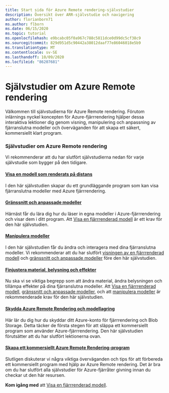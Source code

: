 ```yaml
---
title: Start sida för Azure Remote rendering-självstudier
description: Översikt över ARR-självstudie och navigering
author: florianborn71
ms.author: flborn
ms.date: 06/15/2020
ms.topic: tutorial
ms.openlocfilehash: e9bcabc05f0a967c788c5811dce0d99dc5cf38c9
ms.sourcegitcommit: 829d951d5c90442a38012daaf77e86046018e5b9
ms.translationtype: MT
ms.contentlocale: sv-SE
ms.lasthandoff: 10/09/2020
ms.locfileid: "86207681"
---
```

# <a name="azure-remote-rendering-tutorials"></a>Självstudier om Azure Remote rendering

Välkommen till självstudierna för Azure Remote rendering. Förutom inlärnings nyckel koncepten för Azure-fjärrrendering hjälper dessa interaktiva lektioner dig genom visning, manipulering och anpassning av fjärranslutna modeller och överväganden för att skapa ett säkert, kommersiellt klart program.

### <a name="azure-remote-rendering-tutorials"></a>Självstudier om Azure Remote rendering

Vi rekommenderar att du har slutfört självstudierna nedan för varje självstudie som bygger på den tidigare.

#### <a name="viewing-a-remotely-rendered-model"></a>[Visa en modell som renderats på distans](view-remote-models/view-remote-models.md)

I den här självstudien skapar du ett grundläggande program som kan visa fjärranslutna modeller med Azure fjärrrendering.

#### <a name="interfaces-and-custom-models"></a>[Gränssnitt och anpassade modeller](custom-models/custom-models.md)

Härnäst får du lära dig hur du läser in egna modeller i Azure-fjärrrendering och visar dem i ditt program. Att [Visa en fjärrrenderad modell](view-remote-models/view-remote-models.md) är ett krav för den här självstudien.

#### <a name="manipulating-models"></a>[Manipulera modeller](manipulate-models/manipulate-models.md)

I den här självstudien får du ändra och interagera med dina fjärranslutna modeller. Vi rekommenderar att du har slutfört [visningen av en fjärrrenderad modell](view-remote-models/view-remote-models.md) och [gränssnitt och anpassade modeller](custom-models/custom-models.md) före den här självstudien.

#### <a name="refining-materials-lighting-and-effects"></a>[Finjustera material, belysning och effekter](materials-lighting-effects/materials-lighting-effects.md)

Nu ska vi se viktiga begrepp som att ändra material, ändra belysningen och tillämpa effekter på dina fjärranslutna modeller. Att [Visa en fjärrrenderad modell](view-remote-models/view-remote-models.md), [gränssnitt och anpassade modeller](custom-models/custom-models.md), och att [manipulera modeller](manipulate-models/manipulate-models.md) är rekommenderade krav för den här självstudien.

#### <a name="securing-azure-remote-rendering-and-model-storage"></a>[Skydda Azure Remote Rendering och modellagring](security/security.md)

Här lär du dig hur du skyddar ditt Azure-konto för fjärrrendering och Blob Storage. Detta täcker de första stegen för att släppa ett kommersiellt program som använder Azure-fjärrrendering. Den här självstudien förutsätter att du har slutfört lektionerna ovan.


#### <a name="creating-a-commercial-ready-azure-remote-rendering-application"></a>[Skapa ett kommersiellt Azure Remote Rendering-program](commercial-ready/commercial-ready.md)

Slutligen diskuterar vi några viktiga överväganden och tips för att förbereda ett kommersiellt program med hjälp av Azure Remote rendering. Det är bra om du har slutfört alla självstudier för Azure-fjärråter givning innan du checkar ut den här resursen.

**Kom igång med** att [Visa en fjärrrenderad modell](view-remote-models/view-remote-models.md).